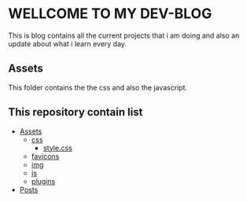 # WELLCOME TO MY DEV-BLOG
This is blog contains all the current projects that i am doing and also an update about what i learn every day.


## Assets
This folder contains the the css and also the javascript.

## This repository contain list
- [Assets](assets)
  - [css](assets/css)
      - [style.css](assets/css/style.css)
  - [favicons](assets/favicons)
  - [img](assets/img/photo_2020-04-08%2011.03.05.jpeg)
  - [js](assets/js)
  - [plugins](assets/plugins)
- [Posts](posts)
